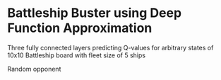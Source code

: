 # Battleship Buster using Deep Function Approximation  
 Three fully connected layers predicting Q-values for arbitrary states of 10x10 Battleship board with fleet size of 5 ships 
 
 Random opponent
